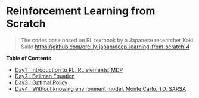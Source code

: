 # Reinforcement Learning from Scratch


> The codes base based on RL textbook by a Japanese researcher Koki Saito  https://github.com/oreilly-japan/deep-learning-from-scratch-4

**Table of Contents**

- [Day1 : Introduction to RL, RL elements, MDP](docs/day1/day1_mdp.md)
- [Day2 : Bellman Equation](docs/day2_bellman_equation/day2_bellman.md)
- [Day3 : Optimal Policy](docs/day3_optimal_policy/day3_optimal_policy.md)
- [Day4 : Without knowing environment model. Monte Carlo, TD, SARSA](docs/day4/day4_no_env_model.md)